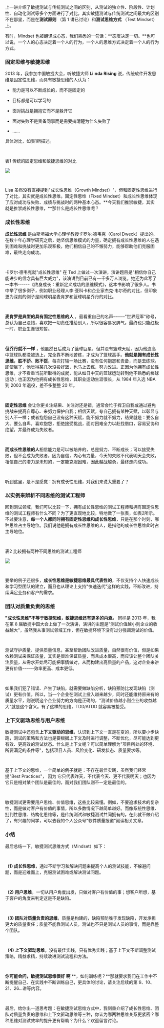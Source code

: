 上一讲介绍了敏捷测试与传统测试之间的区别，从测试的独立性、阶段性、计划性、自动化测试等多个方面进行了对比，其实敏捷测试与传统测试之间最大的区别不在那里，而是在**测试原则** （第 1 讲已讨论）和**测试思维方式** （Test Mindset）上。

有时，Mindset 也被翻译成心态，我们熟悉的一句话：**态度决定一切。**也可以说，一个人的心态决定着一个人的行为，一个人的思维方式决定着一个人的行为方式。

### 固定思维与敏捷思维

2013 年，我参加中国敏捷大会，听敏捷大师 **Li** **nda** **Rising** 说，传统软件开发思维是固定性思维，而具有敏捷思维的人认为：

* 能力是可以不断成长的，而不是固定的

* 目标都是可以学习的

* 面对挑战是拥抱它而不是躲开它

* 面对失败不是责备同事而是需要搞清楚为什么失败了

* ......

具体对比，如表1所描述。

<br />

表1 传统的固定思维和敏捷思维的对比

![](https://s0.lgstatic.com/i/image3/M01/6A/6B/CgpOIF5VABOAd68zAADPIObDu-o184.png)

<br />

Lisa 虽然没有直接提到"成长性思维（Growth Mindset）"，但和固定性思维进行了对比，其实就是成长性思维。固定性思维（Fixed Mindset）和成长性思维体现了应对成功与失败、成绩与挑战时的两种基本心态。**今天我们推崇敏捷，其实就是推崇成长性思维，**那什么是成长性思维呢？

### 成长性思维

**成长性思维** 是由斯坦福大学心理学教授卡罗尔·德韦克（Carol Dweck）提出的。在数十年心理学研究之后，她坚信思维模式的力量，确定拥有成长性思维的人在遇到困难和挑战时更加乐观积极，他们相信自己的不懈努力，能够帮助他们克服困难，最终走向成功。

<br />

卡罗尔·德韦克就"成长性思维" 在 Ted 上做过一次演讲，演讲题目是"相信你自己能进步的信念具有巨大威力"，该演讲到目前已有一千多万人浏览。她还为此写了一本书------《终身成长：重新定义成功的思维模式》，这本书影响了很多人。书中举了很多例子，例如职业经理人李·亚科卡和企业家杰克·韦尔奇的对比，但印象更为深刻的例子是网球明星麦肯罗和篮球明星乔丹的对比。

<br />

**麦肯罗是典型的具有固定性思维的人** ，最看重自己的名声------"世界冠军"称号，总认为自己没错，喜欢把一切责任推给别人，所以很容易发脾气，最终也只能红极一时，职业生涯很短暂。

<br />

**但乔丹就不一样** ，他虽然日后成为了篮球巨星，但并没有篮球天赋，因为他连高中篮球队都没被选上，完全靠不断地苦练，才成为了篮球高手。**他就是拥有成长性思维，胜不骄、败不馁**，每次打输一场比赛，没有任何抱怨和责备，而是去练球。即使赢了，他觉得某几次没投好篮，也马上去练、努力改进。正因为他拥有成长性思维，才不看重当前所取得的成就，能从如日中天的篮球运动转到他不熟悉的棒球运动；也正因为他拥有成长性思维，其职业运动生涯很长，从 1984 年入选 NBA 到 2003 年退役，差不多整整 20 年。

<br />

**固定性思维** 会让你更关注结果、关注对还是错，通常会忙于捍卫自我或通过避免挑战来提高自尊心、来努力保护自我；相信天赋，夸自己拥有某种天赋，以彰显与别人不一样；或者抱怨自己没有这种天赋，能不努力就不努力，结果就是：要么自大、要么自卑，喜欢抱怨，拒绝接受挑战，面对困难全力以赴找借口，容易妥协和绝望，并最终成为失败者。

<br />

**而成长性思维的人**相信能力是可以被培养的，总是努力、不断成长；可以接受失败，但不会成为失败者，因为自信，内心有力量，今天的失败不代表明天会失败，相信自己的潜力是未知的，一定能克服困难，因此越战越勇，最终走向成功。

<br />

听到这里，是不是感觉：拥有成长性思维，对我们来说太重要了？

### 以实例来辨析不同思维的测试工程师

回到测试领域，我们可以比较一下，拥有成长性思维的测试工程师和拥有固定性思维的测试工程师有什么不同？为了更直观地比较，特地做了一张表，如表2所示。不过要注意，**每一个人都同时拥有固定性思维和成长性思维**，只是在那个时刻，哪种思维占主导地位。我们说他是拥有成长性思维的人，是指他的成长性思维此时占主导地位。

<br />

表2 比较拥有两种不同思维的测试工程师

![](https://s0.lgstatic.com/i/image3/M01/6A/6B/CgpOIF5VACOAZtJVAAdE1OSv9-s767.png)

<br />

要举的例子还很多，**成长性思维是敏捷思维最具代表性的**，不仅支持个人快速成长和学习型团队的建立，而且也从理论上支持"快速迭代"这样的实践，不断改进，持续满足业务和客户的需求。

### **团队对质量负责的思维**

**"成长性思维"不等于敏捷思维，敏捷思维还有更多的内涵。** 同样是 2013 年，我在第 8 届敏捷中国大会上做了一次演讲，演讲的主题是"测试价值越小则企业的收益越大"，虽然我从事测试领域工作，但在敏捷环境下没有过分强调测试的价值。

<br />

测试守护质量、提供质量信息，甚至帮助团队改进质量，自然很有价值，但是如果依赖测试来保证质量，其实是很难保证质量，而且成本很高，而应该让整个团队关注质量，从需求开始尽可能把事情做对，从而构建出高质量的产品，这对企业来讲更有价值------效率更高、成本更低。

<br />

如果我们犯了错误、产生了缺陷，就需要做缺陷分析，缺陷预防比发现缺陷（测试）更有价值。所以，当一个企业在测试上投入越来越少，同时还能维持原来有的质量水平，则说明这个企业努力的方向是正确的，"测试价值越小则企业的收益越大"就是这个含义。有了这样的思维，TDD/ATDD 就容易被接受。

### 上下文驱动思维与用户思维

敏捷测试中还包含**上下文驱动的思维**，认识到上下文一直是在变的，所以要小步快跑，测试的策略和方法也是要根据上下文及时进行调整，不断优化，尽可能达到更有效、更高效的测试状态。什么是上下文呢？可以简单理解为"项目所处的环境、所要满足的条件等"，包括项目人员、风险变化、研发状态、质量要求等。

<br />

基于上下文的思维，一个简单的例子就是：不存在最佳实践，虽然我们经常提"Best Practices"， 因为 它只代表昨天，不代表今天、更不代表明天；也因为它只是相对某个团队是最佳的，而对我们团队则不一定是最佳的。

<br />

敏捷测试更需要用户思维、价值思维，这些比较易懂。例如，不要追求技术的复杂性，而是做对客户有价值的事情，所以多数情况下越简单越好。而像系统性思维、批判性思维、结构化思维等，是传统测试和敏捷测试共同拥有的，在此就不做介绍了，有兴趣的同学，可以去我的个人公众号"软件质量报道"阅读相关文章。

### 小结

最后总结一下，敏捷测试思维方式（Mindset）如下：

<br />

**（1) 成长性思维**，通过不断学习和解决问题来提高个人的测试技能，不躲避问题，而是迎难而上，克服测试困难或解决测试问题。

<br />

**（2) 用户思维**，一切从用户角度出发，只做对客户有价值的事；想客户所想，基于客户的角度来判定这是不是缺陷。

<br />

**（3) 团队对质量负责的思维**，质量是构建的，缺陷预防胜于发现缺陷，开发承担更大的质量责任；质量不能靠测试人员，测试也不只是测试人员的事情，而是靠整个团队。

<br />

**（4) 上下文驱动思维**，没有最佳实践，只有优秀实践；基于上下文不断调整测试策略，精益求精，持续改进测试流程和方法。

<br />

**你可能会问，敏捷测试思维很好** **啊** **，如何训练呢？**那就要求我们在工作中不断提醒自己、在实践中不断训练自己，更具体的讨论，请关注后续的第 9、10、21、26...讲等内容。

<br />

最后，给你出一道思考题：在敏捷测试思维方式中，我侧重介绍了成长性思维、团队对质量负责的思维和上下文驱动思维等三种，你认为哪两种思维关系更紧密？哪种思维对测试效率的提升更有帮助？为什么？欢迎留言讨论。
